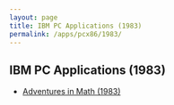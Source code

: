 ```yaml
---
layout: page
title: IBM PC Applications (1983)
permalink: /apps/pcx86/1983/
---
```


IBM PC Applications (1983)
--------------------------

* [Adventures in Math (1983)](adventmath/)
